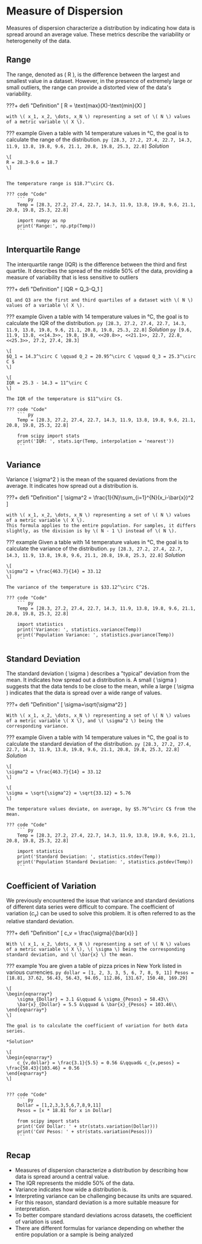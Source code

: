 # Measure of Dispersion 
Measures of dispersion characterize a distribution by indicating how data is spread around an average value. These metrics describe the variability or heterogeneity of the data.

## Range
The range, denoted as \( R \), is the difference between the largest and smallest value in a dataset. However, in the presence of extremely large or small outliers, the range can provide a distorted view of the data's variability.

???+ defi "Definition"
    \[
    R = \text{max}(X)-\text{min}(X)
    \]

    with \( x_1, x_2, \dots, x_N \) representing a set of \( N \) values of a metric variable \( X \). 

??? example
    Given a table with 14 temperature values in °C, the goal is to calculate the range of the distribution.
    ``` py
    [28.3, 27.2, 27.4, 22.7, 14.3, 11.9, 13.8, 19.8, 9.6, 21.1, 20.8, 19.8, 25.3, 22.8]
    ```
    *Solution* 

    \[
    R = 28.3-9.6 = 18.7
    \]


    The temperature range is $18.7^\circ C$.

    ??? code "Code"
        ``` py
        Temp = [28.3, 27.2, 27.4, 22.7, 14.3, 11.9, 13.8, 19.8, 9.6, 21.1, 20.8, 19.8, 25.3, 22.8]

        import numpy as np
        print('Range:', np.ptp(Temp))
        ```

## Interquartile Range
The interquartile range (IQR) is the difference between the third and first quartile. It describes the spread of the middle 50% of the data, providing a measure of variability that is less sensitive to outliers

???+ defi "Definition"
    \[
    IQR = Q_3-Q_1
    \]

    Q1 and Q3 are the first and third quartiles of a dataset with \( N \) values of a variable \( X \).


??? example
    Given a table with 14 temperature values in °C, the goal is to calculate the IQR of the distribution.
    ``` py
    [28.3, 27.2, 27.4, 22.7, 14.3, 11.9, 13.8, 19.8, 9.6, 21.1, 20.8, 19.8, 25.3, 22.8]
    ```
    *Solution* 
    ``` py
    [9.6, 11.9, 13.8, <<14.3>>, 19.8, 19.8, <<20.8>>, <<21.1>>, 22.7, 22.8, <<25.3>>, 27.2, 27.4, 28.3]
    ``` 

    \[
	$Q_1 = 14.3^\circ C \qquad Q_2 = 20.95^\circ C \qquad Q_3 = 25.3^\circ C $
    \]

    \[
    IQR = 25.3 - 14.3 = 11^\circ C
    \]

    The IQR of the temperature is $11^\circ C$.

    ??? code "Code"
        ``` py
        Temp = [28.3, 27.2, 27.4, 22.7, 14.3, 11.9, 13.8, 19.8, 9.6, 21.1, 20.8, 19.8, 25.3, 22.8]

        from scipy import stats
        print('IQR: ', stats.iqr(Temp, interpolation = 'nearest'))
        ```

## Variance
Variance \( \sigma^2 \) is the mean of the squared deviations from the average. It indicates how spread out a distribution is.

???+ defi "Definition"
    \[
    \sigma^2 = \frac{1}{N}\sum_{i=1}^{N}(x_i-\bar{x})^2
    \]

    with \( x_1, x_2, \dots, x_N \) representing a set of \( N \) values of a metric variable \( X \).
    This formula applies to the entire population. For samples, it differs slightly, as the division is by \( N - 1 \) instead of \( N \).

??? example
    Given a table with 14 temperature values in °C, the goal is to calculate the variance of the distribution.
    ``` py
    [28.3, 27.2, 27.4, 22.7, 14.3, 11.9, 13.8, 19.8, 9.6, 21.1, 20.8, 19.8, 25.3, 22.8]
    ```
    *Solution* 

    \[
	\sigma^2 = \frac{463.7}{14} = 33.12
    \]

    The variance of the temperature is $33.12^\circ C^2$.

    ??? code "Code"
        ``` py
        Temp = [28.3, 27.2, 27.4, 22.7, 14.3, 11.9, 13.8, 19.8, 9.6, 21.1, 20.8, 19.8, 25.3, 22.8]

        import statistics 
        print('Variance: ', statistics.variance(Temp))
        print('Population Variance: ', statistics.pvariance(Temp))
        ```

## Standard Deviation
The standard deviation \( \sigma \) describes a "typical" deviation from the mean. It indicates how spread out a distribution is. A small \( \sigma \) suggests that the data tends to be close to the mean, while a large \( \sigma \) indicates that the data is spread over a wide range of values.

???+ defi "Definition"
    \[
    \sigma=\sqrt{\sigma^2}
    \]

    With \( x_1, x_2, \dots, x_N \) representing a set of \( N \) values of a metric variable \( X \), and \( \sigma^2 \) being the corresponding variance.

??? example
    Given a table with 14 temperature values in °C, the goal is to calculate the standard deviation of the distribution.
    ``` py
    [28.3, 27.2, 27.4, 22.7, 14.3, 11.9, 13.8, 19.8, 9.6, 21.1, 20.8, 19.8, 25.3, 22.8]
    ```
    *Solution* 

    \[
	\sigma^2 = \frac{463.7}{14} = 33.12
    \]

    \[
    \sigma = \sqrt{\sigma^2} = \sqrt{33.12} = 5.76
    \]

    The temperature values deviate, on average, by $5.76^\circ C$ from the mean.

    ??? code "Code"
        ``` py
        Temp = [28.3, 27.2, 27.4, 22.7, 14.3, 11.9, 13.8, 19.8, 9.6, 21.1, 20.8, 19.8, 25.3, 22.8]

        import statistics 
        print('Standard Deviation: ', statistics.stdev(Temp))
        print('Population Standard Deviation: ', statistics.pstdev(Temp))
        ```


## Coefficient of Variation
We previously encountered the issue that variance and standard deviations of different data series were difficult to compare. The coefficient of variation ($c_v$) can be used to solve this problem. It is often referred to as the relative standard deviation.


???+ defi "Definition"
    \[
    c_v = \frac{\sigma}{\bar{x}}
    \]

    With \( x_1, x_2, \dots, x_N \) representing a set of \( N \) values of a metric variable \( X \), \( \sigma \) being the corresponding standard deviation, and \( \bar{x} \) the mean.

??? example
    You are given a table of pizza prices in New York listed in various currencies.
    ``` py
    dollar = [1, 2, 3, 3, 5, 6, 7, 8, 9, 11]
	Pesos = [18.81, 37.62, 56.43, 56.43, 94.05, 112.86, 131.67, 150.48, 169.29]
    ```

    \[
	\begin{eqnarray*}
        \sigma_{Dollar} = 3.1 &\qquad & \sigma_{Pesos} = 58.43\\
        \bar{x}_{Dollar} = 5.5 &\qquad & \bar{x}_{Pesos} = 103.46\\
    \end{eqnarray*}
    \]

    The goal is to calculate the coefficient of variation for both data series.

    *Solution* 

    \[
    \begin{eqnarray*}
        c_{v,dollar} = \frac{3.1}{5.5} = 0.56 &\qquad& c_{v,pesos} = \frac{58.43}{103.46} = 0.56
    \end{eqnarray*}
    \]


    ??? code "Code"
        ``` py
        Dollar = [1,2,3,3,5,6,7,8,9,11]
        Pesos = [x * 18.81 for x in Dollar]

        from scipy import stats
        print('CoV Dollar: ' + str(stats.variation(Dollar)))
        print('CoV Pesos: ' + str(stats.variation(Pesos)))
        ```


## Recap
- Measures of dispersion characterize a distribution by describing how data is spread around a central value.
- The IQR represents the middle 50% of the data.
- Variance indicates how wide a distribution is.
- Interpreting variance can be challenging because its units are squared.
- For this reason, standard deviation is a more suitable measure for interpretation.
- To better compare standard deviations across datasets, the coefficient of variation is used.
- There are different formulas for variance depending on whether the entire population or a sample is being analyzed